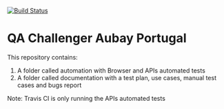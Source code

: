 [![Build Status](https://travis-ci.org/prfrancaf/desafio-tecnico-qa-aubaypt.svg?branch=master)](https://travis-ci.org/prfrancaf/desafio-tecnico-qa-aubaypt)
# QA Challenger Aubay Portugal

This repository contains:

1. A folder called automation with Browser and APIs automated tests
2. A folder called documentation with a test plan, use cases, manual test cases and bugs report

Note: Travis CI is only running the APIs automated tests
